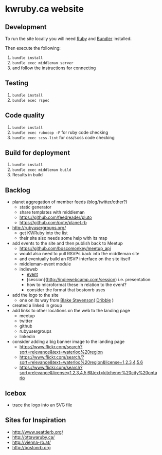 kwruby.ca website
=================

## Development

To run the site locally you will need [Ruby](https://www.ruby-lang.org/en/) and [Bundler](http://bundler.io/) installed.

Then execute the following:

1. `bundle install`
2. `bundle exec middleman server`
3. and follow the instructions for connecting

## Testing

1. `bundle install`
2. `bundle exec rspec`

## Code quality
1. `bundle install`
2. `bundle exec rubocop -F` for ruby code checking
3. `bundle exec scss-lint` for css/scss code checking

## Build for deployment

1. `bundle install`
2. `bundle exec middleman build`
3. Results in build


Backlog
-------
* planet aggregation of member feeds (blog/twitter/other?)
	- static generator
	- share templates with middleman
	- https://github.com/feedreader/pluto
	- https://github.com/pote/planet.rb
* http://rubyusergroups.org/
	- get KWRuby into the list
	- their site also needs some help with its map
* add events to the site and then publish back to Meetup
	- https://github.com/boscomonkey/meetup_api
	- would also need to pull RSVPs back into the middleman site
	- and eventually build an RSVP interface on the site itself
	- middleman-event module
	- indieweb
		* [event](http://indiewebcamp.com/event)
		* [session]{http://indiewebcamp.com/session) i.e. presentation
		* how to microformat these in relation to the event?
		* consider the format that bostonrb uses
* add the logo to the site
	- one on its way from [Blake Stevenson](https://twitter.com/blakestevenson)( [Dribble](http://dribbble.com/blakestevenson) )
* created a linked in group
* add links to other locations on the web to the landing page
	- meetup
	- twitter
	- github
	- rubyusergroups
	- linkedin
* consider adding a big banner image to the landing page
	- https://www.flickr.com/search?sort=relevance&text=waterloo%20region
	- https://www.flickr.com/search/?sort=relevance&text=waterloo%20region&license=1,2,3,4,5,6
	- https://www.flickr.com/search?sort=relevance&license=1,2,3,4,5,6&text=kitchener%20city%20ontario

Icebox
------
* trace the logo into an SVG file

Sites for Inspiration
---------------------
* http://www.seattlerb.org/
* http://ottawaruby.ca/
* http://vienna-rb.at/
* http://bostonrb.org
